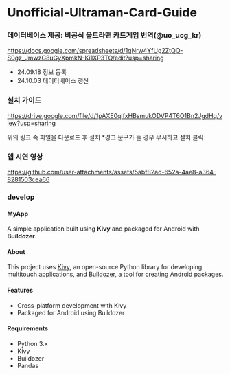 # Unofficial-Ultraman-Card-Guide

### 데이터베이스 제공: 비공식 울트라맨 카드게임 번역(@uo_ucg_kr)
https://docs.google.com/spreadsheets/d/1qNrw4YfUg2ZtQQ-S0gz_JmwzG8uGyXpmkN-Ki1XP3TQ/edit?usp=sharing
* 24.09.18 정보 등록
* 24.10.03 데이터베이스 갱신

### 설치 가이드
https://drive.google.com/file/d/1pAXE0qlfxHBsmukODVP4T6O1Bn2JgdHq/view?usp=sharing

위의 링크 속 파일을 다운로드 후 설치
*경고 문구가 뜰 경우 무시하고 설치 클릭


### 앱 시연 영상


https://github.com/user-attachments/assets/5abf82ad-652a-4ae8-a364-8281503cea66


### develop

#### MyApp

A simple application built using **Kivy** and packaged for Android with **Buildozer**.

#### About

This project uses [Kivy](https://kivy.org/), an open-source Python library for developing multitouch applications, and [Buildozer](https://github.com/kivy/buildozer), a tool for creating Android packages.

#### Features

- Cross-platform development with Kivy
- Packaged for Android using Buildozer

#### Requirements

- Python 3.x
- Kivy
- Buildozer
- Pandas
